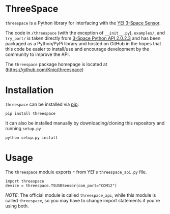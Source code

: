 ThreeSpace
==========

`threespace` is a Python library for interfacing with the [YEI 3-Space Sensor](http://www.yeitechnology.com/yei-3-space-sensor).

The code in `/threespace` (with the exception of `__init__.py`), `examples/`, and `try_port/` is taken directly from [3-Space Python API 2.0.2.3](http://www.yeitechnology.com/yei-3-space-application-programming-interface#down_and_doc) and has been packaged as a Python/PyPi library and hosted on GitHub in the hopes that this code be easier to install/use and encourage development by the community to improve the API.

The `threespace` package homepage is located at (https://github.com/Knio/threespace)


Installation
============

`threespace` can be installed via [pip](http://pypi.python.org/pypi/pip/):

    pip install threespace

It can also be installed manually by downloading/cloning this repository and running `setup.py`

    python setup.py install


Usage
=====

The `threespace` module exports `*` from YEI's `threespace_api.py` file.

    import threespace
    device = threespace.TSUSBSensor(com_port="COM12")


*NOTE*: The official module is called `threespace_api`, while this module is called `threespace`, so you may have to change import statements if you're using both.
